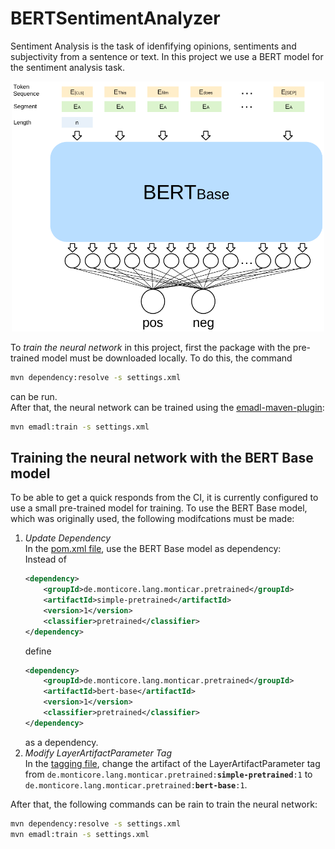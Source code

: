 # BERTSentimentAnalyzer

Sentiment Analysis is the task of idenfifying opinions, sentiments and subjectivity from a sentence or text. In this project we use a BERT 
model for the sentiment analysis task.
<div align="center">
    <img src="/resources/bert.png" width="500"/>
</div>

To *train the neural network* in this project, first the package with the pre-trained model must be downloaded locally. To do this, the command 
```bash
mvn dependency:resolve -s settings.xml
```
can be run.  
After that, the neural network can be trained using the [emadl-maven-plugin](https://git.rwth-aachen.de/monticore/EmbeddedMontiArc/utilities/emadl-maven-plugin):
```bash
mvn emadl:train -s settings.xml
```

## Training the neural network with the BERT Base model
To be able to get a quick responds from the CI, it is currently configured to use a small pre-trained model for training. To use the BERT Base model, which was originally used, the following modifcations must be made:
1. *Update Dependency*  
    In the [pom.xml file](https://git.rwth-aachen.de/monticore/EmbeddedMontiArc/applications/bertsentimentanalyzer/-/blob/master/pom.xml), use the BERT Base model as dependency:  
    Instead of 
    ```xml
    <dependency>
        <groupId>de.monticore.lang.monticar.pretrained</groupId>
        <artifactId>simple-pretrained</artifactId>
        <version>1</version>
        <classifier>pretrained</classifier>
    </dependency>
    ```
    define
    ```xml
    <dependency>
        <groupId>de.monticore.lang.monticar.pretrained</groupId>
        <artifactId>bert-base</artifactId>
        <version>1</version>
        <classifier>pretrained</classifier>
    </dependency>
    ```
    as a dependency.
2. *Modify LayerArtifactParameter Tag*  
    In the [tagging file](https://git.rwth-aachen.de/monticore/EmbeddedMontiArc/applications/bertsentimentanalyzer/-/blob/master/src/main/emadl/sentimentanalyzer/sentimentanalyzer.tag), change the artifact of the LayerArtifactParameter tag from `de.monticore.lang.monticar.pretrained:`**`simple-pretrained`**`:1` to `de.monticore.lang.monticar.pretrained:`**`bert-base`**`:1`.

After that, the following commands can be rain to train the neural network:
```bash
mvn dependency:resolve -s settings.xml  
mvn emadl:train -s settings.xml
```
